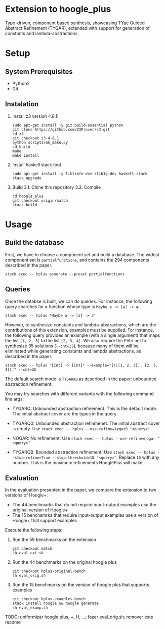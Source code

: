 # Extension to hoogle_plus

Type-driven, component based synthesis, showcasing TYpe Guided Abstract Refinement (TYGAR), extended with support for generation of constants and lambda-abstractions.

# Setup
## System Prerequisites
- Python2
- Git

## Instalation

1. Install z3 version 4.8.1: 
	```
	sudo apt-get install -y git build-essential python
	git clone https://github.com/Z3Prover/z3.git
	cd z3
	git checkout z3-4.8.1
	python scripts/mk_make.py
	cd build
	make
	make install
	```
2. Install haskell stack tool
	```
	sudo apt-get install -y libtinfo-dev zlib1g-dev haskell-stack
	stack upgrade
	```
3. Build
3.1. Clone this repository
3.2. Compile
	```
	cd hoogle_plus
	git checkout origin/match
	stack build
	```
	
# Usage
## Build the database 
First, we have to choose a component set and build a database. The widest component set is `partialfunctions`, and contains the 294 components described in the paper.
```
stack exec -- hplus generate --preset partialfunctions

```
## Queries
Once the databse is built, we can do queries. For instance, the following query searches for a function whose type is `Maybe a -> [a] -> a`:
```
stack exec -- hplus "Maybe a -> [a] -> a"
```
However, to synthesize constants and lambda-abstractions, which are the contributions of this extension, examples must be supplied. For instance, the following query provides an example (with a single argument) that maps the list `[1, 2, 3]` to the list `[2, 3, 4]`. We also require the Petri net to synthesize 35 solutions (`--cnt=35`), because many of them will be eliminated while generating constants and lambda abstractions, as described in the paper.
```
stack exec -- hplus "[Int] -> [Int]" --example="[([[1, 2, 3]], [2, 3, 4])]" --cnt=35
```

The default search mode is `TYGARAQ` as described in the paper: unbounded abstraction refinement.

You may try searches with different variants with the following command line args:

- TYGARQ: Unbounded abstraction refinement. This is the default mode. The initial abstract cover are the types in the query.

- TYGARQ0: Unbounded abstraction refinmenet. The initial abstract cover is empty. Use `stack exec -- hplus --use-refine=tygar0 "<query>"`

- NOGAR: No refinement. Use `stack exec -- hplus --use-refine=nogar "<query>"`

- TYGARQB: Bounded abstraction refinement. Use `stack exec -- hplus --stop-refine=True --stop-threshold=10 "<query>"`. Replace `10` with any number. This is the maximum refinements HooglePlus will make.


## Evaluation
In the evaluation presented in the paper, we compare the extension to two versions of Hoogle+:
- The 44 benchmarks that do not require input-output examples use the original version of Hoogle+
- The 15 benchamrks that require input-output examples use a version of Hoogle+ that support examples

Execute the following steps:
1. Run the 59 benchmarks on the extension
   ```
   git checkout match
   sh eval_ext.sh
   ```
2. Run the 44 benchmarks on the original hoogle plus
   ```
   git checkout hplus-original-bench
   sh eval_orig.sh
   ```
3. Run the 15 benchmarks on the version of hoogle plus that supports examples
   ```
   git checkout hplus-examples-bench
   stack install hoogle && hoogle generate
   sh eval_examp.sh
   ```

TODO: uniformizar hoogle plus, +, H, ...; fazer eval_orig.sh; remover este readme


[vscode-remote]: <https://code.visualstudio.com/docs/remote/containers>